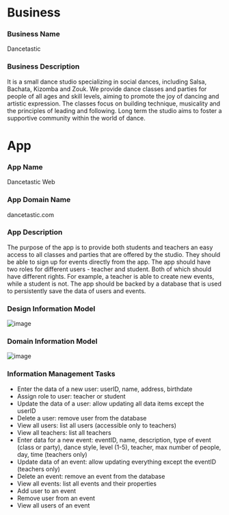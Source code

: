 # Business
### Business Name
Dancetastic

### Business Description
It is a small dance studio specializing in social dances, including Salsa, Bachata, Kizomba and Zouk. We provide dance classes and parties for people of all ages and skill levels, aiming to promote the joy of dancing and artistic expression. The classes focus on building technique, musicality and the principles of leading and following. Long term the studio aims to foster a supportive community within the world of dance. 

# App
### App Name
Dancetastic Web

### App Domain Name
dancetastic.com

### App Description
The purpose of the app is to provide both students and teachers an easy access to all classes and parties that are offered by the studio. They should be able to sign up for events directly from the app. The app should have two roles for different users - teacher and student. Both of which should have different rights. For example, a teacher is able to create new events, while a student is not. The app should be backed by a database that is used to persistently save the data of users and events. 

### Design Information Model

![image](https://github.com/ronnyporsch/webapps7client/assets/47381380/9c4106ff-0886-4ae5-8794-31ac13304a54)

### Domain Information Model

![image](https://github.com/ronnyporsch/webapps7client/assets/47381380/988d402a-72cb-4821-96b9-25b350ef4d9a)



### Information Management Tasks
+ Enter the data of a new user: userID, name, address, birthdate
+ Assign role to user: teacher or student
+ Update the data of a user: allow updating all data items except the userID
+ Delete a user: remove user from the database
+ View all users: list all users (accessible only to teachers)
+ View all teachers: list all teachers
+ Enter data for a new event: eventID, name, description, type of event (class or party), dance style, level (1-5), teacher, max number of people, day, time (teachers only)
+ Update data of an event: allow updating everything except the eventID (teachers only)
+ Delete an event: remove an event from the database
+ View all events: list all events and their properties
+ Add user to an event
+ Remove user from an event
+ View all users of an event

